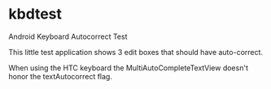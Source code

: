 kbdtest
=======

Android Keyboard Autocorrect Test

This little test application shows 3 edit boxes that should have auto-correct.

When using the HTC keyboard the MultiAutoCompleteTextView doesn't honor the textAutocorrect flag.